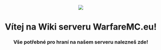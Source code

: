 <center> <img src="http://warfaremc.eu/custom/templates/Rapid/img/logo-wf3.png">
<h1>Vítej na Wiki serveru WarfareMC.eu!</h1>
<h3>Vše potřebné pro hraní na našem serveru nalezneš zde!</h3>
 </center>